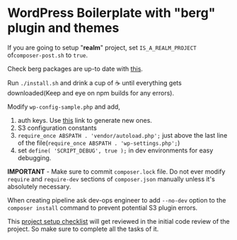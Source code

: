 # WordPress Boilerplate with "berg" plugin and themes

If you are going to setup "**realm**" project, set `IS_A_REALM_PROJECT` of`composer-post.sh` to `true`.

Check berg packages are up-to date with [this](https://docs.google.com/spreadsheets/d/1faeBpTX-u4JKfmv9xNejbi-E7ebyXLYkYfE3mgKfVaI/edit#gid=0).

Run `./install.sh` and drink a cup of ☕ until everything gets downloaded(Keep and eye on npm builds for any errors).

Modify `wp-config-sample.php` and add,
  1.  auth keys. Use [this](https://api.wordpress.org/secret-key/1.1/salt/) link to generate new ones.
  2.  S3 configuration constants
  3. `require_once ABSPATH . 'vendor/autoload.php';` just above the last line of the file(`require_once ABSPATH . 'wp-settings.php';`)
  4. set `define( 'SCRIPT_DEBUG', true );` in dev environments for easy debugging.

**IMPORTANT** - Make sure to commit `composer.lock` file. Do not ever modify `require` and `require-dev` sections of `composer.json` manually unless it's absolutely necessary.

When creating pipeline ask dev-ops engineer to add `--no-dev` option to the `composer install` command to prevent potential S3 plugin errors.

This [project setup checklist](https://docs.google.com/spreadsheets/d/1q6v9fd1hFeDr8CRpgE3vfoVcFB90T-qhHpcVbCk2RjM/edit?usp=sharing) will get reviewed in the initial code review of the project. So make sure to complete all the tasks of it.
